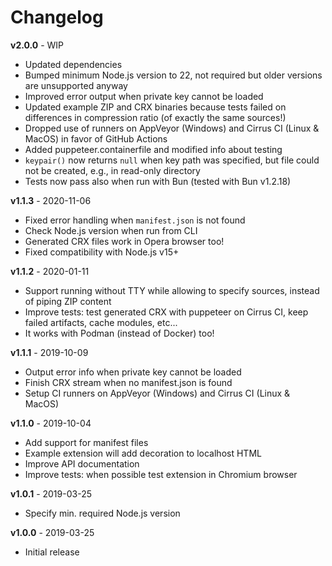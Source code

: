 Changelog
=========

**v2.0.0** - WIP

- Updated dependencies
- Bumped minimum Node.js version to 22, not required but older versions are unsupported anyway
- Improved error output when private key cannot be loaded
- Updated example ZIP and CRX binaries because tests failed on differences in compression ratio (of exactly the same sources!)
- Dropped use of runners on AppVeyor (Windows) and Cirrus CI (Linux & MacOS) in favor of GitHub Actions
- Added puppeteer.containerfile and modified info about testing
- `keypair()` now returns `null` when key path was specified, but file could not be created, e.g., in read-only directory
- Tests now pass also when run with Bun (tested with Bun v1.2.18)

**v1.1.3** - 2020-11-06

- Fixed error handling when `manifest.json` is not found
- Check Node.js version when run from CLI
- Generated CRX files work in Opera browser too!
- Fixed compatibility with Node.js v15+

**v1.1.2** - 2020-01-11

- Support running without TTY while allowing to specify sources, instead of piping ZIP content
- Improve tests: test generated CRX with puppeteer on Cirrus CI, keep failed artifacts, cache modules, etc...
- It works with Podman (instead of Docker) too!

**v1.1.1** - 2019-10-09

- Output error info when private key cannot be loaded
- Finish CRX stream when no manifest.json is found
- Setup CI runners on AppVeyor (Windows) and Cirrus CI (Linux & MacOS)

**v1.1.0** - 2019-10-04

- Add support for manifest files
- Example extension will add decoration to localhost HTML
- Improve API documentation
- Improve tests: when possible test extension in Chromium browser

**v1.0.1** - 2019-03-25

- Specify min. required Node.js version

**v1.0.0** - 2019-03-25

- Initial release
